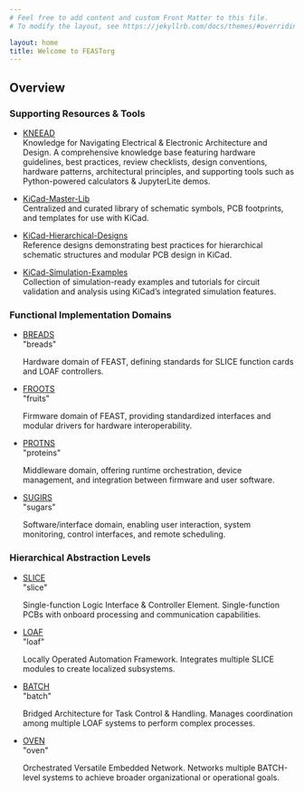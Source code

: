 ```yaml
---
# Feel free to add content and custom Front Matter to this file.
# To modify the layout, see https://jekyllrb.com/docs/themes/#overriding-theme-defaults

layout: home
title: Welcome to FEASTorg
---
```


## Overview

### Supporting Resources & Tools

- [KNEEAD](/KNEEAD/)  
  Knowledge for Navigating Electrical & Electronic Architecture and Design. A comprehensive knowledge base featuring hardware guidelines, best practices, review checklists, design conventions, hardware patterns, architectural principles, and supporting tools such as Python-powered calculators & JupyterLite demos.

- [KiCad-Master-Lib](/KiCad-Master-Lib/)  
  Centralized and curated library of schematic symbols, PCB footprints, and templates for use with KiCad.

- [KiCad-Hierarchical-Designs](/KiCad-Hierarchical-Designs/)  
  Reference designs demonstrating best practices for hierarchical schematic structures and modular PCB design in KiCad.

- [KiCad-Simulation-Examples](/KiCad-Simulation-Examples/)  
  Collection of simulation-ready examples and tutorials for circuit validation and analysis using KiCad’s integrated simulation features.

### Functional Implementation Domains

- [BREADS](/BREADS/)  
  "breads"

  Hardware domain of FEAST, defining standards for SLICE function cards and LOAF controllers.

- [FROOTS](/FROOTS/)  
  "fruits"

  Firmware domain of FEAST, providing standardized interfaces and modular drivers for hardware interoperability.

- [PROTNS](/PROTNS/)  
  "proteins"

  Middleware domain, offering runtime orchestration, device management, and integration between firmware and user software.

- [SUGIRS](/SUGIRS/)  
  "sugars"

  Software/interface domain, enabling user interaction, system monitoring, control interfaces, and remote scheduling.

### Hierarchical Abstraction Levels

- [SLICE](/SLICE/)  
  "slice"

  Single-function Logic Interface & Controller Element. Single-function PCBs with onboard processing and communication capabilities.

- [LOAF](/LOAF/)  
  "loaf"

  Locally Operated Automation Framework. Integrates multiple SLICE modules to create localized subsystems.

- [BATCH](/BATCH/)  
  "batch"

  Bridged Architecture for Task Control & Handling. Manages coordination among multiple LOAF systems to perform complex processes.

- [OVEN](/OVEN/)  
  "oven"

  Orchestrated Versatile Embedded Network. Networks multiple BATCH-level systems to achieve broader organizational or operational goals.
